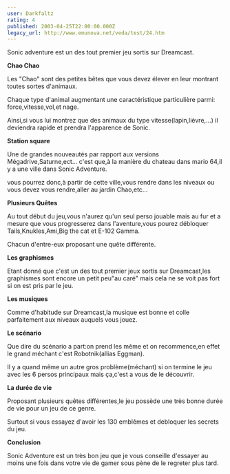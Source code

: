 ```yaml
---
user: Darkfaltz
rating: 4
published: 2003-04-25T22:00:00.000Z
legacy_url: http://www.emunova.net/veda/test/24.htm
---
```

Sonic adventure est un des tout premier jeu sortis sur Dreamcast.  

  

**Chao Chao**  

Les "Chao" sont des petites bêtes que vous devez élever en leur montrant toutes sortes d'animaux.  

Chaque type d'animal augmentant une caractéristique particulière parmi: force,vitesse,vol,et nage.  

Ainsi,si vous lui montrez que des animaux du type vitesse(lapin,lièvre,...) il deviendra rapide et prendra l'apparence de Sonic.  

  

**Station square**  

Une de grandes nouveautés par rapport aux versions Mégadrive,Saturne,ect... c'est que,à la manière du chateau dans mario 64,il y a une ville dans Sonic Adventure.  

vous pourrez donc,à partir de cette ville,vous rendre dans les niveaux ou vous devez vous rendre,aller au jardin Chao,etc...  

  

**Plusieurs Quêtes**  

Au tout début du jeu,vous n'aurez qu'un seul perso jouable mais au fur et a mesure que vous progresserez dans l'aventure,vous pourez débloquer Tails,Knukles,Ami,Big the cat et E-102 Gamma.  

Chacun d'entre-eux proposant une quête différente.  

  

**Les graphismes**  

Etant donné que c'est un des tout premier jeux sortis sur Dreamcast,les graphismes sont encore un petit peu"au caré" mais cela ne se voit pas fort si on est pris par le jeu.  

  

**Les musiques**  

Comme d'habitude sur Dreamcast,la musique est bonne et colle parfaitement aux niveaux auquels vous jouez.  

  

**Le scénario**  

Que dire du scénario a part:on prend les même et on recommence,en effet le grand méchant c'est Robotnik(allias Eggman).  

Il y a quand même un autre gros problème(méchant) si on termine le jeu avec les 6 persos principaux mais ça,c'est a vous de le découvrir.  

  

**La durée de vie**  

Proposant plusieurs quêtes différentes,le jeu possède une très bonne durée de vie pour un jeu de ce genre.  

Surtout si vous essayez d'avoir les 130 emblêmes et debloquer les secrets du jeu.  

  

**Conclusion**  

Sonic Adventure est un très bon jeu que je vous conseille d'essayer au moins une fois dans votre vie de gamer sous pène de le regreter plus tard.